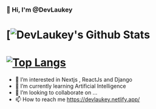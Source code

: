  ### 👋 Hi, I'm @DevLaukey
 # [![DevLaukey's Github Stats](https://github-readme-stats.vercel.app/api?username=anuraghazra&count_private=true)
 
 # [![Top Langs](https://github-readme-stats.vercel.app/api/top-langs/?username=DevLaukey&layout=compact&theme=dracula)](https://github.com/anuraghazra/github-readme-stats)
 
 
 
- 👀 I’m interested in Nextjs , ReactJs and Django
- 🌱 I’m currently learning Artificial Intelligence
- 💞️ I’m looking to collaborate on ...
- 📫 How to reach me https://devlaukey.netlify.app/


<!---
DevLaukey/DevLaukey is a ✨ special ✨ repository because its `README.md` (this file) appears on your GitHub profile.
You can click the Preview link to take a look at your changes.
--->
